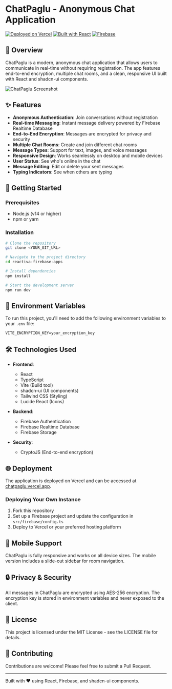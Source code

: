 # ChatPaglu - Anonymous Chat Application

[![Deployed on Vercel](https://img.shields.io/badge/Deployed%20on-Vercel-black.svg?style=flat-square&logo=vercel)](https://chatpaglu.vercel.app)
[![Built with React](https://img.shields.io/badge/Built%20with-React-61DAFB.svg?style=flat-square&logo=react)](https://reactjs.org/)
[![Firebase](https://img.shields.io/badge/Firebase-FFCA28.svg?style=flat-square&logo=firebase&logoColor=black)](https://firebase.google.com/)

## 🌟 Overview

ChatPaglu is a modern, anonymous chat application that allows users to communicate in real-time without requiring registration. The app features end-to-end encryption, multiple chat rooms, and a clean, responsive UI built with React and shadcn-ui components.

![ChatPaglu Screenshot](https://placeholder.svg)

## ✨ Features

- **Anonymous Authentication**: Join conversations without registration
- **Real-time Messaging**: Instant message delivery powered by Firebase Realtime Database
- **End-to-End Encryption**: Messages are encrypted for privacy and security
- **Multiple Chat Rooms**: Create and join different chat rooms
- **Message Types**: Support for text, images, and voice messages
- **Responsive Design**: Works seamlessly on desktop and mobile devices
- **User Status**: See who's online in the chat
- **Message Editing**: Edit or delete your sent messages
- **Typing Indicators**: See when others are typing

## 🚀 Getting Started

### Prerequisites

- Node.js (v14 or higher)
- npm or yarn

### Installation

```sh
# Clone the repository
git clone <YOUR_GIT_URL>

# Navigate to the project directory
cd reactiva-firebase-apps

# Install dependencies
npm install

# Start the development server
npm run dev
```

## 🔧 Environment Variables

To run this project, you'll need to add the following environment variables to your `.env` file:

```
VITE_ENCRYPTION_KEY=your_encryption_key
```

## 🛠️ Technologies Used

- **Frontend**:
  - React
  - TypeScript
  - Vite (Build tool)
  - shadcn-ui (UI components)
  - Tailwind CSS (Styling)
  - Lucide React (Icons)

- **Backend**:
  - Firebase Authentication
  - Firebase Realtime Database
  - Firebase Storage

- **Security**:
  - CryptoJS (End-to-end encryption)

## 🌐 Deployment

The application is deployed on Vercel and can be accessed at [chatpaglu.vercel.app](https://chatpaglu.vercel.app).

### Deploying Your Own Instance

1. Fork this repository
2. Set up a Firebase project and update the configuration in `src/firebase/config.ts`
3. Deploy to Vercel or your preferred hosting platform

## 📱 Mobile Support

ChatPaglu is fully responsive and works on all device sizes. The mobile version includes a slide-out sidebar for room navigation.

## 🔒 Privacy & Security

All messages in ChatPaglu are encrypted using AES-256 encryption. The encryption key is stored in environment variables and never exposed to the client.

## 📄 License

This project is licensed under the MIT License - see the LICENSE file for details.

## 👥 Contributing

Contributions are welcome! Please feel free to submit a Pull Request.

---

Built with ❤️ using React, Firebase, and shadcn-ui components.
